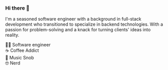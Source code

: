 ### Hi there 👋

I'm a seasoned software engineer with a background in full-stack development who transitioned to specialize in backend technologies. With a passion for problem-solving and a knack for turning clients' ideas into reality.

👨‍💻 Software engineer  
☕ Coffee Addict  
🎵 Music Snob  
🤓 Nerd  


